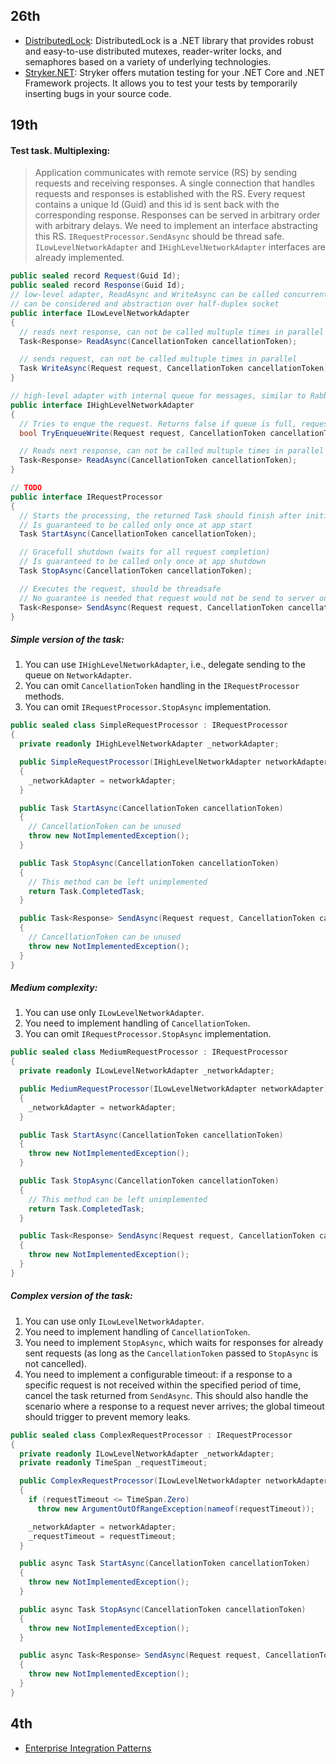 ## 26th

- [DistributedLock](https://github.com/madelson/DistributedLock):
  DistributedLock is a .NET library that provides robust and easy-to-use distributed mutexes, reader-writer locks, and semaphores based on a variety of underlying technologies.
- [Stryker.NET](https://github.com/stryker-mutator/stryker-net):
  Stryker offers mutation testing for your .NET Core and .NET Framework projects. It allows you to test your tests by temporarily inserting bugs in your source code.

## 19th

#### Test task. Multiplexing:

> Application communicates with remote service (RS) by sending requests and receiving responses. A single connection that handles requests and responses is established with the RS. Every request contains a unique Id (Guid) and this id is sent back with the corresponding response. Responses can be served in arbitrary order with arbitrary delays. We need to implement an interface abstracting this RS. `IRequestProcessor.SendAsync` should be thread safe. `ILowLevelNetworkAdapter` and `IHighLevelNetworkAdapter` interfaces are already implemented.
  ```c#
  public sealed record Request(Guid Id);
  public sealed record Response(Guid Id);
  // low-level adapter, ReadAsync and WriteAsync can be called concurrently 
  // can be considered and abstraction over half-duplex socket
  public interface ILowLevelNetworkAdapter
  {
    // reads next response, can not be called multuple times in parallel
    Task<Response> ReadAsync(CancellationToken cancellationToken);
  
    // sends request, can not be called multuple times in parallel
    Task WriteAsync(Request request, CancellationToken cancellationToken);
  }
  
  // high-level adapter with internal queue for messages, similar to RabbitMQ/Kafka clients
  public interface IHighLevelNetworkAdapter
  {
    // Tries to enque the request. Returns false if queue is full, request is not sent
    bool TryEnqueueWrite(Request request, CancellationToken cancellationToken);
  
    // Reads next response, can not be called multuple times in parallel
    Task<Response> ReadAsync(CancellationToken cancellationToken);
  }
  
  // TODO
  public interface IRequestProcessor
  {
    // Starts the processing, the returned Task should finish after initialization is complete
    // Is guaranteed to be called only once at app start 
    Task StartAsync(CancellationToken cancellationToken);
  
    // Gracefull shutdown (waits for all request completion)
    // Is guaranteed to be called only once at app shutdown 
    Task StopAsync(CancellationToken cancellationToken);
  
    // Executes the request, should be threadsafe
    // No guarantee is needed that request would not be send to server on cancellation, but Task should be cancelled.
    Task<Response> SendAsync(Request request, CancellationToken cancellationToken);
  }
  ```
##### Simple version of the task:
1. You can use `IHighLevelNetworkAdapter`, i.e., delegate sending to the queue on `NetworkAdapter`.
2. You can omit `CancellationToken` handling in the `IRequestProcessor` methods.
3. You can omit `IRequestProcessor.StopAsync` implementation.
```c#
public sealed class SimpleRequestProcessor : IRequestProcessor
{
  private readonly IHighLevelNetworkAdapter _networkAdapter;

  public SimpleRequestProcessor(IHighLevelNetworkAdapter networkAdapter)
  {
    _networkAdapter = networkAdapter;
  }

  public Task StartAsync(CancellationToken cancellationToken)
  {
    // CancellationToken can be unused
    throw new NotImplementedException();
  }

  public Task StopAsync(CancellationToken cancellationToken)
  {
    // This method can be left unimplemented
    return Task.CompletedTask;
  }

  public Task<Response> SendAsync(Request request, CancellationToken cancellationToken)
  {
    // CancellationToken can be unused
    throw new NotImplementedException();
  }
}
```

##### Medium complexity:
1. You can use only `ILowLevelNetworkAdapter`.
2. You need to implement handling of `CancellationToken`.
3. You can omit `IRequestProcessor.StopAsync` implementation.

```c#
public sealed class MediumRequestProcessor : IRequestProcessor
{
  private readonly ILowLevelNetworkAdapter _networkAdapter;

  public MediumRequestProcessor(ILowLevelNetworkAdapter networkAdapter)
  {
    _networkAdapter = networkAdapter;
  }

  public Task StartAsync(CancellationToken cancellationToken)
  {
    throw new NotImplementedException();
  }

  public Task StopAsync(CancellationToken cancellationToken)
  {
    // This method can be left unimplemented
    return Task.CompletedTask;
  }

  public Task<Response> SendAsync(Request request, CancellationToken cancellationToken)
  {
    throw new NotImplementedException();
  }
}
```

##### Complex version of the task:

1. You can use only `ILowLevelNetworkAdapter`.
2. You need to implement handling of `CancellationToken`.
3. You need to implement `StopAsync`, which waits for responses for already sent requests (as long as the `CancellationToken` passed to `StopAsync` is not cancelled).
4. You need to implement a configurable timeout: if a response to a specific request is not received within the specified period of time, cancel the task returned from `SendAsync`. This should also handle the scenario where a response to a request never arrives; the global timeout should trigger to prevent memory leaks.

```c#
public sealed class ComplexRequestProcessor : IRequestProcessor
{
  private readonly ILowLevelNetworkAdapter _networkAdapter;
  private readonly TimeSpan _requestTimeout;

  public ComplexRequestProcessor(ILowLevelNetworkAdapter networkAdapter, TimeSpan requestTimeout)
  {
    if (requestTimeout <= TimeSpan.Zero)
      throw new ArgumentOutOfRangeException(nameof(requestTimeout));

    _networkAdapter = networkAdapter;
    _requestTimeout = requestTimeout;
  }

  public async Task StartAsync(CancellationToken cancellationToken)
  {
    throw new NotImplementedException();
  }

  public async Task StopAsync(CancellationToken cancellationToken)
  {
    throw new NotImplementedException();
  }

  public async Task<Response> SendAsync(Request request, CancellationToken cancellationToken)
  {
    throw new NotImplementedException();
  }
}
```

## 4th
- [Enterprise Integration Patterns](https://www.enterpriseintegrationpatterns.com/patterns/messaging/Messaging.html)
